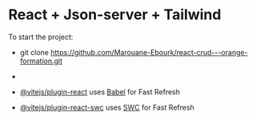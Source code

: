 # React + Json-server + Tailwind

To start the project:
 - git clone https://github.com/Marouane-Ebourk/react-crud---orange-formation.git
 - 

- [@vitejs/plugin-react](https://github.com/vitejs/vite-plugin-react/blob/main/packages/plugin-react/README.md) uses [Babel](https://babeljs.io/) for Fast Refresh
- [@vitejs/plugin-react-swc](https://github.com/vitejs/vite-plugin-react-swc) uses [SWC](https://swc.rs/) for Fast Refresh
